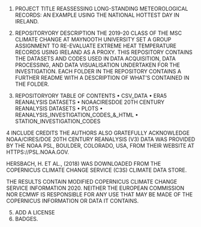 1.	PROJECT TITLE
  REASSESSING LONG-STANDING METEOROLOGICAL RECORDS: AN EXAMPLE USING THE NATIONAL HOTTEST DAY IN IRELAND. 

2.	REPOSITORYORY DESCRIPTION
  THE 2019-20 CLASS OF THE MSC CLIMATE CHANGE AT MAYNOOTH UNIVERSITY SET A GROUP ASSIGNMENT TO RE-EVALUATE EXTREME HEAT TEMPERATURE RECORDS USING IRELAND AS A PROXY. 
  THIS REPOSITORY CONTAINS THE DATASETS AND CODES USED IN DATA ACQUISITION, DATA PROCESSING, AND DATA VISUALISATION UNDERTAKEN FOR THE INVESTIGATION.
  EACH FOLDER IN THE REPOSITORY CONTAINS A FURTHER README WITH A DESCRIPTION OF WHAT’S CONTAINED IN THE FOLDER. 

3.	REPOSITORYORY TABLE OF CONTENTS
      •	CSV_DATA
      •	ERA5 REANALYSIS DATASETS
      •	NOAACIRESDOE 20TH CENTURY REANALYSIS DATASETS
      •	PLOTS
      •	REANALYSIS_INVESTIGATION_CODES_&_HTML
      •	STATION_INVESTIGATION_CODES

4	INCLUDE CREDITS
  THE AUTHORS ALSO GRATEFULLY ACKNOWLEDGE NOAA/CIRES/DOE 20TH CENTURY REANALYSIS (V3) DATA WAS PROVIDED BY THE NOAA PSL, BOULDER, COLORADO, USA, FROM THEIR WEBSITE AT     HTTPS://PSL.NOAA.GOV. 
  
  HERSBACH, H. ET AL., (2018) WAS DOWNLOADED FROM THE COPERNICUS CLIMATE CHANGE SERVICE (C3S) CLIMATE DATA STORE.
  
  THE RESULTS CONTAIN MODIFIED COPERNICUS CLIMATE CHANGE SERVICE INFORMATION 2020. NEITHER THE EUROPEAN COMMISSION NOR ECMWF IS RESPONSIBLE FOR ANY USE THAT MAY BE MADE   OF THE COPERNICUS INFORMATION OR DATA IT CONTAINS.

5.	ADD A LICENSE
6.	BADGES.
